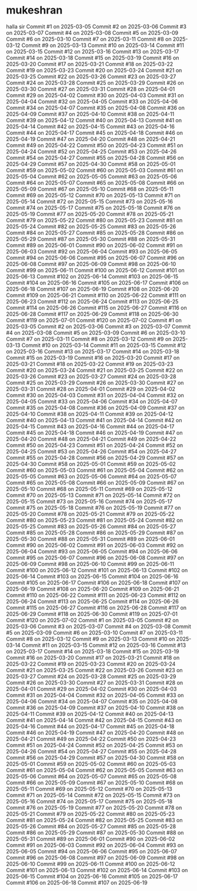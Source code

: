 # mukeshran
halla sir
Commit #1 on 2025-03-05
Commit #2 on 2025-03-06
Commit #3 on 2025-03-07
Commit #4 on 2025-03-08
Commit #5 on 2025-03-09
Commit #6 on 2025-03-10
Commit #7 on 2025-03-11
Commit #8 on 2025-03-12
Commit #9 on 2025-03-13
Commit #10 on 2025-03-14
Commit #11 on 2025-03-15
Commit #12 on 2025-03-16
Commit #13 on 2025-03-17
Commit #14 on 2025-03-18
Commit #15 on 2025-03-19
Commit #16 on 2025-03-20
Commit #17 on 2025-03-21
Commit #18 on 2025-03-22
Commit #19 on 2025-03-23
Commit #20 on 2025-03-24
Commit #21 on 2025-03-25
Commit #22 on 2025-03-26
Commit #23 on 2025-03-27
Commit #24 on 2025-03-28
Commit #25 on 2025-03-29
Commit #26 on 2025-03-30
Commit #27 on 2025-03-31
Commit #28 on 2025-04-01
Commit #29 on 2025-04-02
Commit #30 on 2025-04-03
Commit #31 on 2025-04-04
Commit #32 on 2025-04-05
Commit #33 on 2025-04-06
Commit #34 on 2025-04-07
Commit #35 on 2025-04-08
Commit #36 on 2025-04-09
Commit #37 on 2025-04-10
Commit #38 on 2025-04-11
Commit #39 on 2025-04-12
Commit #40 on 2025-04-13
Commit #41 on 2025-04-14
Commit #42 on 2025-04-15
Commit #43 on 2025-04-16
Commit #44 on 2025-04-17
Commit #45 on 2025-04-18
Commit #46 on 2025-04-19
Commit #47 on 2025-04-20
Commit #48 on 2025-04-21
Commit #49 on 2025-04-22
Commit #50 on 2025-04-23
Commit #51 on 2025-04-24
Commit #52 on 2025-04-25
Commit #53 on 2025-04-26
Commit #54 on 2025-04-27
Commit #55 on 2025-04-28
Commit #56 on 2025-04-29
Commit #57 on 2025-04-30
Commit #58 on 2025-05-01
Commit #59 on 2025-05-02
Commit #60 on 2025-05-03
Commit #61 on 2025-05-04
Commit #62 on 2025-05-05
Commit #63 on 2025-05-06
Commit #64 on 2025-05-07
Commit #65 on 2025-05-08
Commit #66 on 2025-05-09
Commit #67 on 2025-05-10
Commit #68 on 2025-05-11
Commit #69 on 2025-05-12
Commit #70 on 2025-05-13
Commit #71 on 2025-05-14
Commit #72 on 2025-05-15
Commit #73 on 2025-05-16
Commit #74 on 2025-05-17
Commit #75 on 2025-05-18
Commit #76 on 2025-05-19
Commit #77 on 2025-05-20
Commit #78 on 2025-05-21
Commit #79 on 2025-05-22
Commit #80 on 2025-05-23
Commit #81 on 2025-05-24
Commit #82 on 2025-05-25
Commit #83 on 2025-05-26
Commit #84 on 2025-05-27
Commit #85 on 2025-05-28
Commit #86 on 2025-05-29
Commit #87 on 2025-05-30
Commit #88 on 2025-05-31
Commit #89 on 2025-06-01
Commit #90 on 2025-06-02
Commit #91 on 2025-06-03
Commit #92 on 2025-06-04
Commit #93 on 2025-06-05
Commit #94 on 2025-06-06
Commit #95 on 2025-06-07
Commit #96 on 2025-06-08
Commit #97 on 2025-06-09
Commit #98 on 2025-06-10
Commit #99 on 2025-06-11
Commit #100 on 2025-06-12
Commit #101 on 2025-06-13
Commit #102 on 2025-06-14
Commit #103 on 2025-06-15
Commit #104 on 2025-06-16
Commit #105 on 2025-06-17
Commit #106 on 2025-06-18
Commit #107 on 2025-06-19
Commit #108 on 2025-06-20
Commit #109 on 2025-06-21
Commit #110 on 2025-06-22
Commit #111 on 2025-06-23
Commit #112 on 2025-06-24
Commit #113 on 2025-06-25
Commit #114 on 2025-06-26
Commit #115 on 2025-06-27
Commit #116 on 2025-06-28
Commit #117 on 2025-06-29
Commit #118 on 2025-06-30
Commit #119 on 2025-07-01
Commit #120 on 2025-07-02
Commit #1 on 2025-03-05
Commit #2 on 2025-03-06
Commit #3 on 2025-03-07
Commit #4 on 2025-03-08
Commit #5 on 2025-03-09
Commit #6 on 2025-03-10
Commit #7 on 2025-03-11
Commit #8 on 2025-03-12
Commit #9 on 2025-03-13
Commit #10 on 2025-03-14
Commit #11 on 2025-03-15
Commit #12 on 2025-03-16
Commit #13 on 2025-03-17
Commit #14 on 2025-03-18
Commit #15 on 2025-03-19
Commit #16 on 2025-03-20
Commit #17 on 2025-03-21
Commit #18 on 2025-03-22
Commit #19 on 2025-03-23
Commit #20 on 2025-03-24
Commit #21 on 2025-03-25
Commit #22 on 2025-03-26
Commit #23 on 2025-03-27
Commit #24 on 2025-03-28
Commit #25 on 2025-03-29
Commit #26 on 2025-03-30
Commit #27 on 2025-03-31
Commit #28 on 2025-04-01
Commit #29 on 2025-04-02
Commit #30 on 2025-04-03
Commit #31 on 2025-04-04
Commit #32 on 2025-04-05
Commit #33 on 2025-04-06
Commit #34 on 2025-04-07
Commit #35 on 2025-04-08
Commit #36 on 2025-04-09
Commit #37 on 2025-04-10
Commit #38 on 2025-04-11
Commit #39 on 2025-04-12
Commit #40 on 2025-04-13
Commit #41 on 2025-04-14
Commit #42 on 2025-04-15
Commit #43 on 2025-04-16
Commit #44 on 2025-04-17
Commit #45 on 2025-04-18
Commit #46 on 2025-04-19
Commit #47 on 2025-04-20
Commit #48 on 2025-04-21
Commit #49 on 2025-04-22
Commit #50 on 2025-04-23
Commit #51 on 2025-04-24
Commit #52 on 2025-04-25
Commit #53 on 2025-04-26
Commit #54 on 2025-04-27
Commit #55 on 2025-04-28
Commit #56 on 2025-04-29
Commit #57 on 2025-04-30
Commit #58 on 2025-05-01
Commit #59 on 2025-05-02
Commit #60 on 2025-05-03
Commit #61 on 2025-05-04
Commit #62 on 2025-05-05
Commit #63 on 2025-05-06
Commit #64 on 2025-05-07
Commit #65 on 2025-05-08
Commit #66 on 2025-05-09
Commit #67 on 2025-05-10
Commit #68 on 2025-05-11
Commit #69 on 2025-05-12
Commit #70 on 2025-05-13
Commit #71 on 2025-05-14
Commit #72 on 2025-05-15
Commit #73 on 2025-05-16
Commit #74 on 2025-05-17
Commit #75 on 2025-05-18
Commit #76 on 2025-05-19
Commit #77 on 2025-05-20
Commit #78 on 2025-05-21
Commit #79 on 2025-05-22
Commit #80 on 2025-05-23
Commit #81 on 2025-05-24
Commit #82 on 2025-05-25
Commit #83 on 2025-05-26
Commit #84 on 2025-05-27
Commit #85 on 2025-05-28
Commit #86 on 2025-05-29
Commit #87 on 2025-05-30
Commit #88 on 2025-05-31
Commit #89 on 2025-06-01
Commit #90 on 2025-06-02
Commit #91 on 2025-06-03
Commit #92 on 2025-06-04
Commit #93 on 2025-06-05
Commit #94 on 2025-06-06
Commit #95 on 2025-06-07
Commit #96 on 2025-06-08
Commit #97 on 2025-06-09
Commit #98 on 2025-06-10
Commit #99 on 2025-06-11
Commit #100 on 2025-06-12
Commit #101 on 2025-06-13
Commit #102 on 2025-06-14
Commit #103 on 2025-06-15
Commit #104 on 2025-06-16
Commit #105 on 2025-06-17
Commit #106 on 2025-06-18
Commit #107 on 2025-06-19
Commit #108 on 2025-06-20
Commit #109 on 2025-06-21
Commit #110 on 2025-06-22
Commit #111 on 2025-06-23
Commit #112 on 2025-06-24
Commit #113 on 2025-06-25
Commit #114 on 2025-06-26
Commit #115 on 2025-06-27
Commit #116 on 2025-06-28
Commit #117 on 2025-06-29
Commit #118 on 2025-06-30
Commit #119 on 2025-07-01
Commit #120 on 2025-07-02
Commit #1 on 2025-03-05
Commit #2 on 2025-03-06
Commit #3 on 2025-03-07
Commit #4 on 2025-03-08
Commit #5 on 2025-03-09
Commit #6 on 2025-03-10
Commit #7 on 2025-03-11
Commit #8 on 2025-03-12
Commit #9 on 2025-03-13
Commit #10 on 2025-03-14
Commit #11 on 2025-03-15
Commit #12 on 2025-03-16
Commit #13 on 2025-03-17
Commit #14 on 2025-03-18
Commit #15 on 2025-03-19
Commit #16 on 2025-03-20
Commit #17 on 2025-03-21
Commit #18 on 2025-03-22
Commit #19 on 2025-03-23
Commit #20 on 2025-03-24
Commit #21 on 2025-03-25
Commit #22 on 2025-03-26
Commit #23 on 2025-03-27
Commit #24 on 2025-03-28
Commit #25 on 2025-03-29
Commit #26 on 2025-03-30
Commit #27 on 2025-03-31
Commit #28 on 2025-04-01
Commit #29 on 2025-04-02
Commit #30 on 2025-04-03
Commit #31 on 2025-04-04
Commit #32 on 2025-04-05
Commit #33 on 2025-04-06
Commit #34 on 2025-04-07
Commit #35 on 2025-04-08
Commit #36 on 2025-04-09
Commit #37 on 2025-04-10
Commit #38 on 2025-04-11
Commit #39 on 2025-04-12
Commit #40 on 2025-04-13
Commit #41 on 2025-04-14
Commit #42 on 2025-04-15
Commit #43 on 2025-04-16
Commit #44 on 2025-04-17
Commit #45 on 2025-04-18
Commit #46 on 2025-04-19
Commit #47 on 2025-04-20
Commit #48 on 2025-04-21
Commit #49 on 2025-04-22
Commit #50 on 2025-04-23
Commit #51 on 2025-04-24
Commit #52 on 2025-04-25
Commit #53 on 2025-04-26
Commit #54 on 2025-04-27
Commit #55 on 2025-04-28
Commit #56 on 2025-04-29
Commit #57 on 2025-04-30
Commit #58 on 2025-05-01
Commit #59 on 2025-05-02
Commit #60 on 2025-05-03
Commit #61 on 2025-05-04
Commit #62 on 2025-05-05
Commit #63 on 2025-05-06
Commit #64 on 2025-05-07
Commit #65 on 2025-05-08
Commit #66 on 2025-05-09
Commit #67 on 2025-05-10
Commit #68 on 2025-05-11
Commit #69 on 2025-05-12
Commit #70 on 2025-05-13
Commit #71 on 2025-05-14
Commit #72 on 2025-05-15
Commit #73 on 2025-05-16
Commit #74 on 2025-05-17
Commit #75 on 2025-05-18
Commit #76 on 2025-05-19
Commit #77 on 2025-05-20
Commit #78 on 2025-05-21
Commit #79 on 2025-05-22
Commit #80 on 2025-05-23
Commit #81 on 2025-05-24
Commit #82 on 2025-05-25
Commit #83 on 2025-05-26
Commit #84 on 2025-05-27
Commit #85 on 2025-05-28
Commit #86 on 2025-05-29
Commit #87 on 2025-05-30
Commit #88 on 2025-05-31
Commit #89 on 2025-06-01
Commit #90 on 2025-06-02
Commit #91 on 2025-06-03
Commit #92 on 2025-06-04
Commit #93 on 2025-06-05
Commit #94 on 2025-06-06
Commit #95 on 2025-06-07
Commit #96 on 2025-06-08
Commit #97 on 2025-06-09
Commit #98 on 2025-06-10
Commit #99 on 2025-06-11
Commit #100 on 2025-06-12
Commit #101 on 2025-06-13
Commit #102 on 2025-06-14
Commit #103 on 2025-06-15
Commit #104 on 2025-06-16
Commit #105 on 2025-06-17
Commit #106 on 2025-06-18
Commit #107 on 2025-06-19
